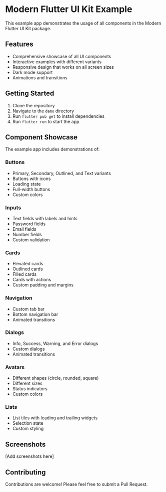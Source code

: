 # Modern Flutter UI Kit Example

This example app demonstrates the usage of all components in the Modern Flutter UI Kit package.

## Features

- Comprehensive showcase of all UI components
- Interactive examples with different variants
- Responsive design that works on all screen sizes
- Dark mode support
- Animations and transitions

## Getting Started

1. Clone the repository
2. Navigate to the `demo` directory
3. Run `flutter pub get` to install dependencies
4. Run `flutter run` to start the app

## Component Showcase

The example app includes demonstrations of:

### Buttons
- Primary, Secondary, Outlined, and Text variants
- Buttons with icons
- Loading state
- Full-width buttons
- Custom colors

### Inputs
- Text fields with labels and hints
- Password fields
- Email fields
- Number fields
- Custom validation

### Cards
- Elevated cards
- Outlined cards
- Filled cards
- Cards with actions
- Custom padding and margins

### Navigation
- Custom tab bar
- Bottom navigation bar
- Animated transitions

### Dialogs
- Info, Success, Warning, and Error dialogs
- Custom dialogs
- Animated transitions

### Avatars
- Different shapes (circle, rounded, square)
- Different sizes
- Status indicators
- Custom colors

### Lists
- List tiles with leading and trailing widgets
- Selection state
- Custom styling

## Screenshots

[Add screenshots here]

## Contributing

Contributions are welcome! Please feel free to submit a Pull Request.
